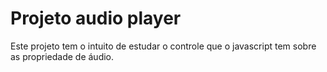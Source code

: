 # Projeto audio player
Este projeto tem o intuito de estudar o controle que o javascript tem sobre as propriedade de áudio.
